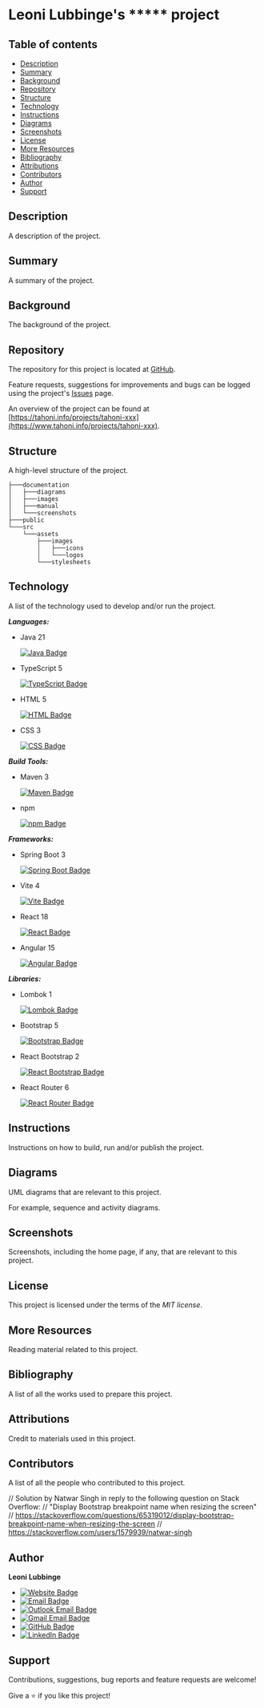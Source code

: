 # Leoni Lubbinge's ***** project

## Table of contents
- [Description](#description)
- [Summary](#summary)
- [Background](#background)
- [Repository](#repository)
- [Structure](#structure)
- [Technology](#technology)
- [Instructions](#instructions)
- [Diagrams](#diagrams)
- [Screenshots](#screenshots)
- [License](#license)
- [More Resources](#more-resources)
- [Bibliography](#bibliography)
- [Attributions](#attributions)
- [Contributors](#contributors)
- [Author](#author)
- [Support](#support)

## Description
A description of the project.

## Summary
A summary of the project.

## Background
The background of the project.

## Repository
The repository for this project is located at 
[GitHub](https://github.com/tahoni/tahoni-xxx).

Feature requests, suggestions for improvements and bugs can be 
logged using the project's [Issues](https://github.com/tahoni/tahoni-xxx/issues) page.

An overview of the project can be found at 
[https://tahoni.info/projects/tahoni-xxx](https://www.tahoni.info/projects/tahoni-xxx).

## Structure
A high-level structure of the project.
```text
├───documentation
│   ├───diagrams
│   ├───images
│   ├───manual
│   └───screenshots
├───public
└───src
    └───assets
        ├───images
        │   ├───icons
        │   └───logos
        └───stylesheets
```

## Technology
A list of the technology used to develop and/or run the project.

**_Languages:_**
- Java 21

  [![Java Badge](https://img.shields.io/badge/Java-F80000?logo=oracle)](https://www.oracle.com/za/java/)

- TypeScript 5

  [![TypeScript Badge](https://img.shields.io/badge/TypeScript-3178C6?logo=typescript&logoColor=white)](https://www.typescriptlang.org/)

- HTML 5

  [![HTML Badge](https://img.shields.io/badge/HTML-E34F26?logo=html5&logoColor=white)](https://www.w3.org/)

- CSS 3

  [![CSS Badge](https://img.shields.io/badge/CSS-1572B6?logo=css3)](https://www.w3.org/)

**_Build Tools:_**
- Maven 3

  [![Maven Badge](https://img.shields.io/badge/Apache_Maven-C71A36?logo=apache-maven&logoColor=white)](https://maven.apache.org/)

- npm

  [![npm Badge](https://img.shields.io/badge/npm-CB3837?logo=npm)](https://www.npmjs.com/)

**_Frameworks:_**
- Spring Boot 3

  [![Spring Boot Badge](https://img.shields.io/badge/Spring_Boot-F2F4F9?logo=spring-boot)](https://spring.io/projects/spring-boot)

- Vite 4

  [![Vite Badge](https://img.shields.io/badge/Vite-646CFF?logo=vite&logoColor=white)](https://vitejs.dev/)

- React 18

  [![React Badge](https://img.shields.io/badge/React-CB3837?logo=react)](https://react.dev/)

- Angular 15

  [![Angular Badge](https://img.shields.io/badge/Angular-0F0F11?logo=angular)](https://angular.io/)

**_Libraries:_**
- Lombok 1

  [![Lombok Badge](https://img.shields.io/badge/Lombok-F80000?logo=oracle)](https://projectlombok.org/)

- Bootstrap 5

  [![Bootstrap Badge](https://img.shields.io/badge/Bootstrap-7952B3?logo=bootstrap&logoColor=white)](https://getbootstrap.com/)

- React Bootstrap 2

  [![React Bootstrap Badge](https://img.shields.io/badge/React_Bootstrap-7952B3?logo=bootstrap&logoColor=white)](https://react-bootstrap.github.io/)

- React Router 6

  [![React Router Badge](https://img.shields.io/badge/React_Router-CB3837?logo=react&logoColor=white)](https://reactrouter.com/en/main)

## Instructions
Instructions on how to build, run and/or publish the project.

## Diagrams
UML diagrams that are relevant to this project.

For example, sequence and activity diagrams.

## Screenshots
Screenshots, including the home page, if any, that are relevant to this project.

## License
This project is licensed under the terms of the _MIT license_.

## More Resources
Reading material related to this project.

## Bibliography
A list of all the works used to prepare this project.

## Attributions
Credit to materials used in this project.

## Contributors
A list of all the people who contributed to this project.

// Solution by Natwar Singh in reply to the following question on Stack Overflow:
// "Display Bootstrap breakpoint name when resizing the screen"
// https://stackoverflow.com/questions/65319012/display-bootstrap-breakpoint-name-when-resizing-the-screen
// https://stackoverflow.com/users/1579939/natwar-singh

## Author
**Leoni Lubbinge**
- [![Website Badge](https://img.shields.io/badge/https%3A%2F%2Ftahoni.info-blue?color=%230077b6ff)](https://www.tahoni.info)
- [![Email Badge](https://img.shields.io/badge/leonil%40tahoni.info-blue?color=%230077b6ff)](mailto:leonil@tahoni.info)
- [![Outlook Email Badge](https://img.shields.io/badge/tahoni%40outlook.com-blue?color=%230077b6ff)](mailto:tahoni@outlook.com)
- [![Gmail Email Badge](https://img.shields.io/badge/tahoni%40gmail.com-blue?logo=gmail&labelColor=%23023e8aff&color=%230077b6ff)](mailto:tahoni@gmail.com)
- [![GitHub Badge](https://img.shields.io/badge/Leoni_Lubbinge-blue?logo=github&labelColor=%23023e8aff&color=%230077b6ff)](https://github.com/tahoni)
- [![LinkedIn Badge](https://img.shields.io/badge/Leoni_Lubbinge-blue?logo=linkedin&labelColor=%23023e8aff&color=%230077b6ff)](https://www.linkedin.com/in/leoni-lubbinge-06066b16/)

## Support
Contributions, suggestions, bug reports and feature requests are welcome!

Give a ⭐️ if you like this project!
